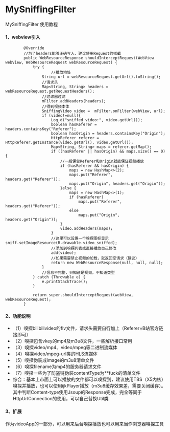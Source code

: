 # MySniffingFilter
MySniffingFilter 使用教程
#### 1、webview引入
            @Override
            //为了headers能够正确写入，建议使用Request的拦截
            public WebResourceResponse shouldInterceptRequest(WebView webView, WebResourceRequest webResourceRequest) {
                try {
		                //播放地址
                    String url = webResourceRequest.getUrl().toString();
                    //请求头
                    Map<String, String> headers = webResourceRequest.getRequestHeaders();
                    //过滤器过滤
                    mFilter.addHeaders(headers);
                    //得到视频本体
                    SniffingVideo video =  mFilter.onFilter(webView, url);
                    if (video!=null){
                        Log.d("sniffed video:", video.getUrl());
                        boolean hasReferer = headers.containsKey("Referer");
                        boolean hasOrigin = headers.containsKey("Origin");
                        HttpReferer referer = HttpReferer.getInstance(video.getUrl(), video.getUrl());
                        Map<String, String> maps = referer.getMap();
                        if ((hasReferer || hasOrigin) && maps.size() == 0){
                            //一般保留Referer和Origin就能保证视频播放
                            if (hasReferer && hasOrigin) {
                                maps = new HashMap<>(2);
                                maps.put("Referer", headers.get("Referer"));
                                maps.put("Origin", headers.get("Origin"));
                            }else {
                                maps = new HashMap<>(1);
                                if (hasReferer)
                                    maps.put("Referer", headers.get("Referer"));
                                else
                                    maps.put("Origin", headers.get("Origin"));
                            }
                            video.addHeaders(maps);
                        }
                        //这里可以设置一个嗅探图标显示sniff.setImageResource(R.drawable.video_sniffed);
                        //添加到嗅探列表或直接播放自己修改
                        add(video);
                        //如果需要禁止视频的加载，就返回空请求（建议）
                        return new WebResourceResponse(null, null, null);
                    }
                    //信息不完整，只知道是视频，不知道类型
                } catch (Throwable e) {
                    e.printStackTrace();
                }

                return super.shouldInterceptRequest(webView, webResourceRequest);
            }
#### 2、功能说明
- （1）嗅探bilibilivideo的flv文件，请求头需要自行加上（Referer=B站官方链接即可）
- （2）嗅探包含vkey的mp4及m3u8文件，一些解析接口常用
- （3）嗅探video/mp4、video/mpeg等二进制流媒体
- （4）嗅探video/mpeg-url类的HLS流媒体
- （5）嗅探伪装成image的m3u8清单文件
- （6）嗅探filename为mp4的服务器请求文件
- （7）嗅探一些为了防盗链伪装contentType为**fuck的清单文件
- 综合：基本上市面上可以播放的文件都可以嗅探到，建议使用TBS（X5内核）嗅探并播放，也可以使用ijkPlayer播放（m3u8缓存效果差，需要关闭缓存）。其中判断Content-type使用Jsoup的Response完成，完全等同于HttpUrlConnection的使用，可以自己替换Util类
#### 3、扩展
作为videoApp的一部分，可以用来后台嗅探播放也可以用来当作浏览器嗅探工具

